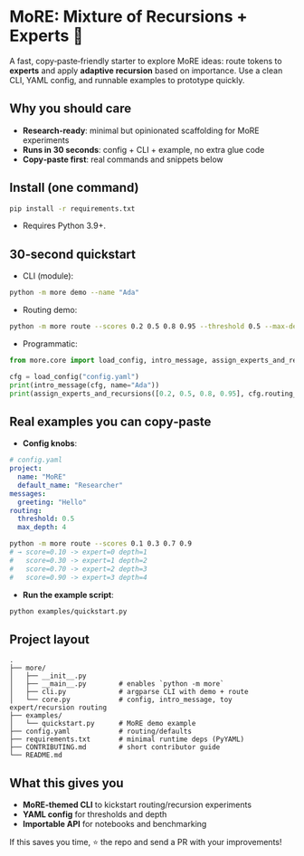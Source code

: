 # MoRE: Mixture of Recursions + Experts 🚀

A fast, copy‑paste‑friendly starter to explore MoRE ideas: route tokens to **experts** and apply **adaptive recursion** based on importance. Use a clean CLI, YAML config, and runnable examples to prototype quickly.

## Why you should care
- **Research-ready**: minimal but opinionated scaffolding for MoRE experiments
- **Runs in 30 seconds**: config + CLI + example, no extra glue code
- **Copy‑paste first**: real commands and snippets below

## Install (one command)
```bash
pip install -r requirements.txt
```

- Requires Python 3.9+.

## 30‑second quickstart
- CLI (module):
```bash
python -m more demo --name "Ada"
```
- Routing demo:
```bash
python -m more route --scores 0.2 0.5 0.8 0.95 --threshold 0.5 --max-depth 4
```
- Programmatic:
```python
from more.core import load_config, intro_message, assign_experts_and_recursions

cfg = load_config("config.yaml")
print(intro_message(cfg, name="Ada"))
print(assign_experts_and_recursions([0.2, 0.5, 0.8, 0.95], cfg.routing_threshold, cfg.max_recursion_depth))
```

## Real examples you can copy‑paste
- **Config knobs**:
```yaml
# config.yaml
project:
  name: "MoRE"
  default_name: "Researcher"
messages:
  greeting: "Hello"
routing:
  threshold: 0.5
  max_depth: 4
```
```bash
python -m more route --scores 0.1 0.3 0.7 0.9
# → score=0.10 -> expert=0 depth=1
#   score=0.30 -> expert=1 depth=2
#   score=0.70 -> expert=2 depth=3
#   score=0.90 -> expert=3 depth=4
```

- **Run the example script**:
```bash
python examples/quickstart.py
```

## Project layout
```text
.
├── more/
│   ├── __init__.py
│   ├── __main__.py        # enables `python -m more`
│   ├── cli.py             # argparse CLI with demo + route
│   └── core.py            # config, intro_message, toy expert/recursion routing
├── examples/
│   └── quickstart.py      # MoRE demo example
├── config.yaml            # routing/defaults
├── requirements.txt       # minimal runtime deps (PyYAML)
├── CONTRIBUTING.md        # short contributor guide
└── README.md
```

## What this gives you
- **MoRE‑themed CLI** to kickstart routing/recursion experiments
- **YAML config** for thresholds and depth
- **Importable API** for notebooks and benchmarking

If this saves you time, ⭐️ the repo and send a PR with your improvements!
